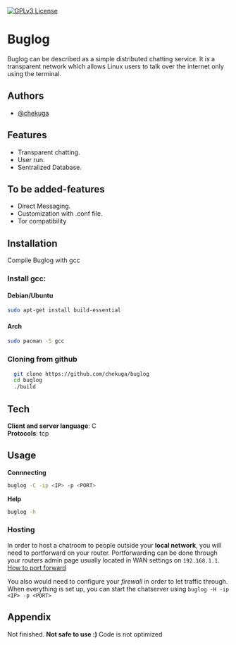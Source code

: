 [![GPLv3 License](https://img.shields.io/badge/License-GPL%20v3-yellow.svg)](https://github.com/chouilles/buglog/blob/main/LICENSE)


# Buglog

Buglog can be described as a simple distributed chatting service. It is a transparent network which allows Linux users to talk over the internet only using the terminal.


## Authors

- [@chekuga](https://www.github.com/chekuga)


## Features

- Transparent chatting.
- User run.
- Sentralized Database.

## To be added-features

- Direct Messaging.
- Customization with .conf file.
- Tor compatibility
## Installation

Compile Buglog with gcc 
### Install gcc:
#### Debian/Ubuntu
```bash
sudo apt-get install build-essential
```
#### Arch
```bash
sudo pacman -S gcc
```

### Cloning from github
```bash
  git clone https://github.com/chekuga/buglog
  cd buglog
  ./build
```

## Tech

**Client and server language**: C  
**Protocols**: tcp

## Usage

**Connnecting**
``` bash
buglog -C -ip <IP> -p <PORT>
```

**Help**
```bash
buglog -h 
``` 
 
 ### Hosting 
 
 In order to host a chatroom to people outside your **local network**, you will need to portforward on your router. Portforwarding can be done through your routers admin page usually located in WAN settings on `192.168.1.1`. [How to port forward](https://www.hellotech.com/guide/for/how-to-port-forward)

 You also would need to configure your *firewall* in order to let traffic through.
When everything is set up, you can start the chatserver using ```buglog -H -ip <IP> -p <PORT>```
## Appendix

Not finished. **Not safe to use :)** Code is not optimized

